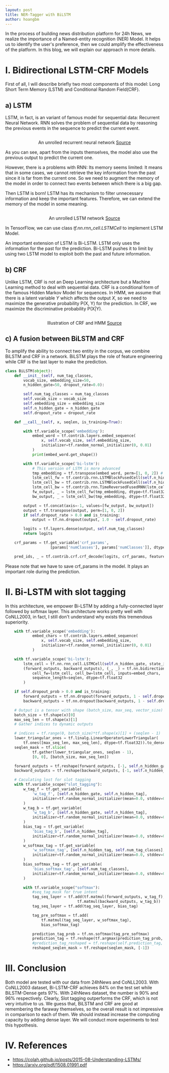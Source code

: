 ```yaml
---
layout: post
title: NER-Tagger with BiLSTM
author: hoangbm
---
```

In the process of building news distribution platform for 24h News, we realize the importance of a Named-entity recognition (NER) Model. It helps us to identify the user's preference, then we could amplify the effectiveness of the platform. In this blog, we will explain our approach in more details.  

# I. Bidirectional LSTM-CRF Models

First of all, I will describe briefly two most components of this model: Long Short Term Memory (LSTM) and Conditional Random Field(CRF).

## a) LSTM

LSTM, in fact, is an variant of famous model for sequential data: Recurrent Neural Network. RNN solves the problem of sequential data by reasoning the previous events in the sequence to predict the current event.

<p align="center">
 <img src="/img/ner-lstm/RNN-unrolled.png" alt="" align="middle">
 <div align="center">An unrolled recurrent neural network <a href="https://colah.github.io/posts/2015-08-Understanding-LSTMs/img/RNN-unrolled.png">Source</a></div>
</p>  

As you can see, apart from the inputs themselves, the model also use the previous output to predict the current one.

However, there is a problems with RNN: Its memory seems limited: It means that in some cases, we cannot retrieve the key information from the past since it is far from the current one. So we need to augment the memory of the model in order to connect two events between which there is a big gap.

Then LSTM is born! LSTM has its mechanism to filter unnecessary information and keep the important features. Therefore, we can extend the memory of the model in some meaning.

<p align="center">
 <img src="/img/ner-lstm/LSTM3-SimpleRNN.png" alt="" align="middle">
 <div align="center">An unrolled LSTM network <a href="https://colah.github.io/posts/2015-08-Understanding-LSTMs/img/LSTM3-SimpleRNN.png">Source</a></div>
</p>  

In TensorFlow, we can use class *tf.nn.rnn_cell.LSTMCell* to implement LSTM Model.

An important extension of LSTM is Bi-LSTM. LSTM only uses the information for the past for the prediction. Bi-LSTM pushes it to limit by using two LSTM model to exploit both the past and future information.

## b) CRF

Unlike LSTM, CRF is not an Deep Learning architecture but a Machine Learning method to deal with sequential data. CRF is a conditional form of the famous Hidden Markov Model for sequences.
In HMM, we assume that there is a latent variable *Y* which affects the output *X*, so we need to maximize the generative probability P(X, Y) for the prediction. In CRF, we maximize the discriminative probability P(X|Y).

<p align="center">
 <img src="/img/ner-lstm/khcnl.png" alt="" align="middle">
 <div align="center"> Illustration of CRF and HMM <a href="https://www.research.ed.ac.uk/portal/files/10482724/crftut_fnt.pdf">Source</a></div>
</p>

## c) A fusion between BiLSTM and CRF

To amplify the ability to connect two entity in the corpus, we combine BiLSTM and CRF in a network. BiLSTM plays the role of feature engineering while CRF is the last layer to make the prediction.

```python
class BiLSTM(object):
    def __init__(self, num_tag_classes, 
        vocab_size, embedding_size=50,
        n_hidden_gate=50, dropout_rate=0.0):

        self.num_tag_classes = num_tag_classes
        self.vocab_size = vocab_size
        self.embedding_size = embedding_size
        self.n_hidden_gate = n_hidden_gate
        self.dropout_rate = dropout_rate

    def __call__(self, x, seqlen, is_training=True):

        with tf.variable_scope('embedding'):
            embed_word = tf.contrib.layers.embed_sequence(
                x, self.vocab_size, self.embedding_size,
                initializer=tf.random_normal_initializer(0, 0.01)
            )
            print(embed_word.get_shape())

        with tf.variable_scope('bi-lstm'):
            # This version of LSTM is more advanced
            tmp_embedding = tf.transpose(embed_word, perm=[1, 0, 2]) # input for LSTMBlockFusedCell must be in shape [max_steps, batch_size, input_size]
            lstm_cell_fw = tf.contrib.rnn.LSTMBlockFusedCell(self.n_hidden_gate)
            lstm_cell_bw = tf.contrib.rnn.LSTMBlockFusedCell(self.n_hidden_gate) # Not sure if it is necessary
            lstm_cell_bw = tf.contrib.rnn.TimeReversedFusedRNN(lstm_cell_bw)
            fw_output, _ = lstm_cell_fw(tmp_embedding, dtype=tf.float32, sequence_length=seqlen)
            bw_output, _ = lstm_cell_bw(tmp_embedding, dtype=tf.float32, sequence_length=seqlen)

        output = tf.concat(axis=-1, values=[fw_output, bw_output])
        output = tf.transpose(output, perm=[1, 0, 2])
        if self.dropout_rate > 0.0 and is_training:
            output = tf.nn.dropout(output, 1.0 - self.dropout_rate)

        logits = tf.layers.dense(output, self.num_tag_classes)
        return logits
```

```python
    crf_params = tf.get_variable('crf_params',
                    [params['numClasses'], params['numClasses']], dtype=tf.float32)

    pred_ids, _ = tf.contrib.crf.crf_decode(logits, crf_params, features['seqlen'])
```

Please note that we have to save crf_params in the model. It plays an important role during the prediction.


# II. Bi-LSTM with slot tagging

In this architecture, we empower Bi-LSTM by adding a fully-connected layer followed by softmax layer. This architecture works pretty well with CoNLL2003, in fact, I still don't understand why exists this tremendous superiority.

```python
    with tf.variable_scope('embedding'):
            embed_chars = tf.contrib.layers.embed_sequence(
                x, self.vocab_size, self.embedding_size,
                initializer=tf.random_normal_initializer(0, 0.01)
            )

    with tf.variable_scope('bi-lstm'):
        lstm_cell = tf.nn.rnn_cell.LSTMCell(self.n_hidden_gate, state_is_tuple=True)
        (forward_outputs, backward_outputs), (_, _) = tf.nn.bidirectional_dynamic_rnn(
            cell_fw=lstm_cell, cell_bw=lstm_cell, inputs=embed_chars,
            sequence_length=seqlen, dtype=tf.float32
        )

    if self.dropout_prob > 0.0 and is_training:
        forward_outputs = tf.nn.dropout(forward_outputs, 1 - self.dropout_prob)
        backward_outputs = tf.nn.dropout(backward_outputs, 1 - self.dropout_prob)

    # Output is a tensor with shape (batch_size, max_seq, vector_size)
    batch_size = tf.shape(x)[0]
    max_seq_len = tf.shape(x)[1]
    # Gather indices to dynamic outputs

    # indices = tf.range(0, batch_size)*tf.shape(x)[1] + (seqlen - 1)
    lower_triangular_ones = tf.linalg.LinearOperatorLowerTriangular(
        tf.ones([max_seq_len, max_seq_len], dtype=tf.float32)).to_dense()
    seqlen_mask = tf.slice(
            tf.gather(lower_triangular_ones, seqlen - 1),
            [0, 0], [batch_size, max_seq_len])

    forward_outputs = tf.reshape(forward_outputs, [-1, self.n_hidden_gate])
    backward_outputs = tf.reshape(backward_outputs, [-1, self.n_hidden_gate])

    # Caculating lost for slot tagging
    with tf.variable_scope("slot_tagging"):
        w_tag_f = tf.get_variable(
            'w_tag_f', [self.n_hidden_gate, self.n_hidden_tag],
            initializer=tf.random_normal_initializer(mean=0.0, stddev=0.01)
        )
        w_tag_b = tf.get_variable(
            'w_tag_b', [self.n_hidden_gate, self.n_hidden_tag],
            initializer=tf.random_normal_initializer(mean=0.0, stddev=0.01)
        )
        bias_tag = tf.get_variable(
            'bias_tag_b', [self.n_hidden_tag],
            initializer=tf.random_normal_initializer(mean=0.0, stddev=0.01)
        )
        w_softmax_tag = tf.get_variable(
            'w_softmax_tag', [self.n_hidden_tag, self.num_tag_classes],
            initializer=tf.random_normal_initializer(mean=0.0, stddev=0.01)
        )
        bias_softmax_tag = tf.get_variable(
            'bias_softmax_tag', [self.num_tag_classes],
            initializer=tf.random_normal_initializer(mean=0.0, stddev=0.01)
        )

        with tf.variable_scope("softmax"):
            #seq_tag_mask for true intent
            tag_seq_layer = tf.add(tf.matmul(forward_outputs, w_tag_f),
                                tf.matmul(backward_outputs, w_tag_b))
            tag_seq_layer = tf.add(tag_seq_layer, bias_tag)

            tag_pre_softmax = tf.add(
                tf.matmul(tag_seq_layer, w_softmax_tag),
                bias_softmax_tag)

            prediction_tag_prob = tf.nn.softmax(tag_pre_softmax)
            prediction_tag = tf.reshape(tf.argmax(prediction_tag_prob, axis=1), [batch_size,-1])
            #prediction_tag_reshaped = tf.reshape(self.prediction_tag, [-1, self.input_info['num_tag_classes']])
            reshaped_seqlen_mask = tf.reshape(seqlen_mask, [-1])
```

# III. Conclusion

Both model are tested with our data from 24hNews and CoNLL2003. With CoNLL2003 dataset, Bi-LSTM-CRF achieves 84% on the test set while BiLSTM-Dense gets 97%.
With 24hNews dataset, the number is 90% and 96% respectively. Clearly, Slot tagging outperforms the CRF, which is not very intuitive to us. We guess that, BiLSTM and CRF are good at remembering the faraway themselves, so the overall result is not impressive in comparison to each of them. We should instead increase the computing capacity by adding dense layer. We will conduct more experiments to test this hypothesis.

# IV. References

- https://colah.github.io/posts/2015-08-Understanding-LSTMs/
- https://arxiv.org/pdf/1508.01991.pdf
